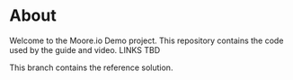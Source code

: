 # About
Welcome to the Moore.io Demo project. This repository contains the code used by the guide and video. LINKS TBD

This branch contains the reference solution.
